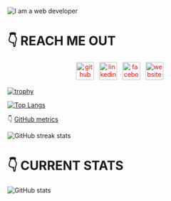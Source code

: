 ![I am a web developer](https://i.postimg.cc/YrzCLzhR/github.png)

# 👇 REACH ME OUT

<div style="text-align: center; margin-top: 20px;">
  <a href="https://github.com/Mehedimid" style="color: red;"><img src='https://cdn.jsdelivr.net/npm/simple-icons@3.0.1/icons/github.svg' alt='github' height='40'></a>&nbsp;&nbsp;
  <a href="https://www.linkedin.com/in/mehedimid/" style="color: red;"><img src='https://cdn.jsdelivr.net/npm/simple-icons@3.0.1/icons/linkedin.svg' alt='linkedin' height='40'></a>&nbsp;&nbsp;
  <a href="https://web.facebook.com/mehedimid/" style="color: red;"><img src='https://cdn.jsdelivr.net/npm/simple-icons@3.0.1/icons/facebook.svg' alt='facebook' height='40'></a>&nbsp;&nbsp;
  <a href="https://mehedimid.surge.sh/" style="color: red;"><img src='https://cdn.jsdelivr.net/npm/simple-icons@3.0.1/icons/icloud.svg' alt='website' height='40'></a>
</div>





[![trophy](https://github-profile-trophy.vercel.app/?username=Mehedimid)](https://github.com/ryo-ma/github-profile-trophy)



[![Top Langs](https://github-readme-stats.vercel.app/api/top-langs/?username=Mehedimid)](https://github.com/anuraghazra/github-readme-stats)


👇 [GitHub metrics](https://metrics.lecoq.io/Mehedimid)  

![GitHub streak stats](https://streak-stats.demolab.com/?user=Mehedimid)  

# 👇 CURRENT STATS
![GitHub stats](https://github-readme-stats.vercel.app/api?username=Mehedimid&show_icons=true)  


